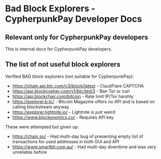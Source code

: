 # Bad Block Explorers - CypherpunkPay Developer Docs

## Relevant only for CypherpunkPay developers

This is internal docs for CypherpunkPay developers.

## The list of not useful block explorers

Verified BAD block explorers (not suitable for CypherpunkPay):

* https://chain.api.btc.com/v3/block/latest  - ClaudFlare CAPTCHA
* https://api.blockcypher.com/v1/btc/test3  - Ban Tor or curl
* https://api.blockchair.com/bitcoin  - Rate limit IP/Tor harshly
* https://explorer.b.tc/  - Bitcoin Magazine offers no API and is based on calling blockstream anyway
* https://explorer.lightnite.io/ -  Lightnite is just weird
* https://www.blockonomics.co/  - Requires API key

These were attempted but given up:

* https://chain.so/ - Had multi-day bug of presenting empty list of transactions for used addresses in both GUI and API
* https://www.smartbit.com.au/ - Had multi-day downtime and was very unreliable before
